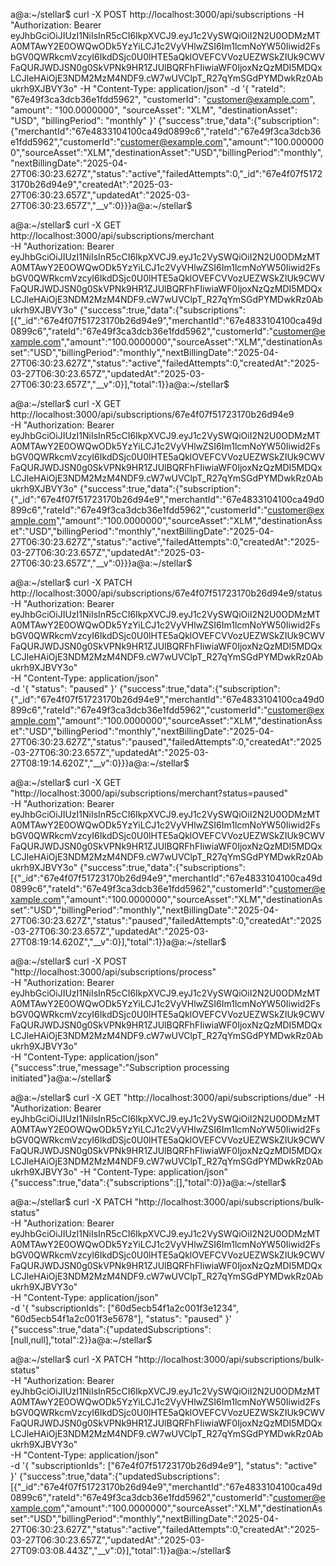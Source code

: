 a@a:~/stellar$ curl -X POST http://localhost:3000/api/subscriptions   -H "Authorization: Bearer eyJhbGciOiJIUzI1NiIsInR5cCI6IkpXVCJ9.eyJ1c2VySWQiOiI2N2U0ODMzMTA0MTAwY2E0OWQwODk5YzYiLCJ1c2VyVHlwZSI6Im1lcmNoYW50Iiwid2FsbGV0QWRkcmVzcyI6IkdDSjc0U0lHTE5aQklOVEFCVVozUEZWSkZIUk9CWVFaQURJWDJSN0g0SkVPNk9HR1ZJUlBQRFhFIiwiaWF0IjoxNzQzMDI5MDQxLCJleHAiOjE3NDM2MzM4NDF9.cW7wUVClpT_R27qYmSGdPYMDwkRz0Abukrh9XJBVY3o"   -H "Content-Type: application/json"   -d '{
    "rateId": "67e49f3ca3dcb36e1fdd5962",
    "customerId": "customer@example.com",
    "amount": "100.0000000",
    "sourceAsset": "XLM",
    "destinationAsset": "USD",
    "billingPeriod": "monthly"
  }'
{"success":true,"data":{"subscription":{"merchantId":"67e4833104100ca49d0899c6","rateId":"67e49f3ca3dcb36e1fdd5962","customerId":"customer@example.com","amount":"100.0000000","sourceAsset":"XLM","destinationAsset":"USD","billingPeriod":"monthly","nextBillingDate":"2025-04-27T06:30:23.627Z","status":"active","failedAttempts":0,"_id":"67e4f07f51723170b26d94e9","createdAt":"2025-03-27T06:30:23.657Z","updatedAt":"2025-03-27T06:30:23.657Z","__v":0}}}a@a:~/stellar$ 








a@a:~/stellar$ curl -X GET http://localhost:3000/api/subscriptions/merchant \
  -H "Authorization: Bearer eyJhbGciOiJIUzI1NiIsInR5cCI6IkpXVCJ9.eyJ1c2VySWQiOiI2N2U0ODMzMTA0MTAwY2E0OWQwODk5YzYiLCJ1c2VyVHlwZSI6Im1lcmNoYW50Iiwid2FsbGV0QWRkcmVzcyI6IkdDSjc0U0lHTE5aQklOVEFCVVozUEZWSkZIUk9CWVFaQURJWDJSN0g0SkVPNk9HR1ZJUlBQRFhFIiwiaWF0IjoxNzQzMDI5MDQxLCJleHAiOjE3NDM2MzM4NDF9.cW7wUVClpT_R27qYmSGdPYMDwkRz0Abukrh9XJBVY3o"
{"success":true,"data":{"subscriptions":[{"_id":"67e4f07f51723170b26d94e9","merchantId":"67e4833104100ca49d0899c6","rateId":"67e49f3ca3dcb36e1fdd5962","customerId":"customer@example.com","amount":"100.0000000","sourceAsset":"XLM","destinationAsset":"USD","billingPeriod":"monthly","nextBillingDate":"2025-04-27T06:30:23.627Z","status":"active","failedAttempts":0,"createdAt":"2025-03-27T06:30:23.657Z","updatedAt":"2025-03-27T06:30:23.657Z","__v":0}],"total":1}}a@a:~/stellar$ 










a@a:~/stellar$ curl -X GET http://localhost:3000/api/subscriptions/67e4f07f51723170b26d94e9 \
  -H "Authorization: Bearer eyJhbGciOiJIUzI1NiIsInR5cCI6IkpXVCJ9.eyJ1c2VySWQiOiI2N2U0ODMzMTA0MTAwY2E0OWQwODk5YzYiLCJ1c2VyVHlwZSI6Im1lcmNoYW50Iiwid2FsbGV0QWRkcmVzcyI6IkdDSjc0U0lHTE5aQklOVEFCVVozUEZWSkZIUk9CWVFaQURJWDJSN0g0SkVPNk9HR1ZJUlBQRFhFIiwiaWF0IjoxNzQzMDI5MDQxLCJleHAiOjE3NDM2MzM4NDF9.cW7wUVClpT_R27qYmSGdPYMDwkRz0Abukrh9XJBVY3o"
{"success":true,"data":{"subscription":{"_id":"67e4f07f51723170b26d94e9","merchantId":"67e4833104100ca49d0899c6","rateId":"67e49f3ca3dcb36e1fdd5962","customerId":"customer@example.com","amount":"100.0000000","sourceAsset":"XLM","destinationAsset":"USD","billingPeriod":"monthly","nextBillingDate":"2025-04-27T06:30:23.627Z","status":"active","failedAttempts":0,"createdAt":"2025-03-27T06:30:23.657Z","updatedAt":"2025-03-27T06:30:23.657Z","__v":0}}}a@a:~/stellar$ 










a@a:~/stellar$ curl -X PATCH http://localhost:3000/api/subscriptions/67e4f07f51723170b26d94e9/status \
  -H "Authorization: Bearer eyJhbGciOiJIUzI1NiIsInR5cCI6IkpXVCJ9.eyJ1c2VySWQiOiI2N2U0ODMzMTA0MTAwY2E0OWQwODk5YzYiLCJ1c2VyVHlwZSI6Im1lcmNoYW50Iiwid2FsbGV0QWRkcmVzcyI6IkdDSjc0U0lHTE5aQklOVEFCVVozUEZWSkZIUk9CWVFaQURJWDJSN0g0SkVPNk9HR1ZJUlBQRFhFIiwiaWF0IjoxNzQzMDI5MDQxLCJleHAiOjE3NDM2MzM4NDF9.cW7wUVClpT_R27qYmSGdPYMDwkRz0Abukrh9XJBVY3o" \
  -H "Content-Type: application/json" \
  -d '{
    "status": "paused"
  }'
{"success":true,"data":{"subscription":{"_id":"67e4f07f51723170b26d94e9","merchantId":"67e4833104100ca49d0899c6","rateId":"67e49f3ca3dcb36e1fdd5962","customerId":"customer@example.com","amount":"100.0000000","sourceAsset":"XLM","destinationAsset":"USD","billingPeriod":"monthly","nextBillingDate":"2025-04-27T06:30:23.627Z","status":"paused","failedAttempts":0,"createdAt":"2025-03-27T06:30:23.657Z","updatedAt":"2025-03-27T08:19:14.620Z","__v":0}}}a@a:~/stellar$ 











a@a:~/stellar$ curl -X GET "http://localhost:3000/api/subscriptions/merchant?status=paused" \
  -H "Authorization: Bearer eyJhbGciOiJIUzI1NiIsInR5cCI6IkpXVCJ9.eyJ1c2VySWQiOiI2N2U0ODMzMTA0MTAwY2E0OWQwODk5YzYiLCJ1c2VyVHlwZSI6Im1lcmNoYW50Iiwid2FsbGV0QWRkcmVzcyI6IkdDSjc0U0lHTE5aQklOVEFCVVozUEZWSkZIUk9CWVFaQURJWDJSN0g0SkVPNk9HR1ZJUlBQRFhFIiwiaWF0IjoxNzQzMDI5MDQxLCJleHAiOjE3NDM2MzM4NDF9.cW7wUVClpT_R27qYmSGdPYMDwkRz0Abukrh9XJBVY3o"
{"success":true,"data":{"subscriptions":[{"_id":"67e4f07f51723170b26d94e9","merchantId":"67e4833104100ca49d0899c6","rateId":"67e49f3ca3dcb36e1fdd5962","customerId":"customer@example.com","amount":"100.0000000","sourceAsset":"XLM","destinationAsset":"USD","billingPeriod":"monthly","nextBillingDate":"2025-04-27T06:30:23.627Z","status":"paused","failedAttempts":0,"createdAt":"2025-03-27T06:30:23.657Z","updatedAt":"2025-03-27T08:19:14.620Z","__v":0}],"total":1}}a@a:~/stellar$ 



a@a:~/stellar$ curl -X POST "http://localhost:3000/api/subscriptions/process" \
-H "Authorization: Bearer eyJhbGciOiJIUzI1NiIsInR5cCI6IkpXVCJ9.eyJ1c2VySWQiOiI2N2U0ODMzMTA0MTAwY2E0OWQwODk5YzYiLCJ1c2VyVHlwZSI6Im1lcmNoYW50Iiwid2FsbGV0QWRkcmVzcyI6IkdDSjc0U0lHTE5aQklOVEFCVVozUEZWSkZIUk9CWVFaQURJWDJSN0g0SkVPNk9HR1ZJUlBQRFhFIiwiaWF0IjoxNzQzMDI5MDQxLCJleHAiOjE3NDM2MzM4NDF9.cW7wUVClpT_R27qYmSGdPYMDwkRz0Abukrh9XJBVY3o" \
-H "Content-Type: application/json"
{"success":true,"message":"Subscription processing initiated"}a@a:~/stellar$ 





a@a:~/stellar$ curl -X GET "http://localhost:3000/api/subscriptions/due" -H "Authorization: Bearer eyJhbGciOiJIUzI1NiIsInR5cCI6IkpXVCJ9.eyJ1c2VySWQiOiI2N2U0ODMzMTA0MTAwY2E0OWQwODk5YzYiLCJ1c2VyVHlwZSI6Im1lcmNoYW50Iiwid2FsbGV0QWRkcmVzcyI6IkdDSjc0U0lHTE5aQklOVEFCVVozUEZWSkZIUk9CWVFaQURJWDJSN0g0SkVPNk9HR1ZJUlBQRFhFIiwiaWF0IjoxNzQzMDI5MDQxLCJleHAiOjE3NDM2MzM4NDF9.cW7wUVClpT_R27qYmSGdPYMDwkRz0Abukrh9XJBVY3o" -H "Content-Type: application/json"
{"success":true,"data":{"subscriptions":[],"total":0}}a@a:~/stellar$ 








a@a:~/stellar$ curl -X PATCH "http://localhost:3000/api/subscriptions/bulk-status" \
-H "Authorization: Bearer eyJhbGciOiJIUzI1NiIsInR5cCI6IkpXVCJ9.eyJ1c2VySWQiOiI2N2U0ODMzMTA0MTAwY2E0OWQwODk5YzYiLCJ1c2VyVHlwZSI6Im1lcmNoYW50Iiwid2FsbGV0QWRkcmVzcyI6IkdDSjc0U0lHTE5aQklOVEFCVVozUEZWSkZIUk9CWVFaQURJWDJSN0g0SkVPNk9HR1ZJUlBQRFhFIiwiaWF0IjoxNzQzMDI5MDQxLCJleHAiOjE3NDM2MzM4NDF9.cW7wUVClpT_R27qYmSGdPYMDwkRz0Abukrh9XJBVY3o" \
-H "Content-Type: application/json" \
-d '{
    "subscriptionIds": ["60d5ecb54f1a2c001f3e1234", "60d5ecb54f1a2c001f3e5678"],
    "status": "paused"
}'
{"success":true,"data":{"updatedSubscriptions":[null,null],"total":2}}a@a:~/stellar$ 











a@a:~/stellar$    curl -X PATCH "http://localhost:3000/api/subscriptions/bulk-status" \
   -H "Authorization: Bearer eyJhbGciOiJIUzI1NiIsInR5cCI6IkpXVCJ9.eyJ1c2VySWQiOiI2N2U0ODMzMTA0MTAwY2E0OWQwODk5YzYiLCJ1c2VyVHlwZSI6Im1lcmNoYW50Iiwid2FsbGV0QWRkcmVzcyI6IkdDSjc0U0lHTE5aQklOVEFCVVozUEZWSkZIUk9CWVFaQURJWDJSN0g0SkVPNk9HR1ZJUlBQRFhFIiwiaWF0IjoxNzQzMDI5MDQxLCJleHAiOjE3NDM2MzM4NDF9.cW7wUVClpT_R27qYmSGdPYMDwkRz0Abukrh9XJBVY3o" \
   -H "Content-Type: application/json" \
   -d '{
       "subscriptionIds": ["67e4f07f51723170b26d94e9"],
       "status": "active"
   }'
{"success":true,"data":{"updatedSubscriptions":[{"_id":"67e4f07f51723170b26d94e9","merchantId":"67e4833104100ca49d0899c6","rateId":"67e49f3ca3dcb36e1fdd5962","customerId":"customer@example.com","amount":"100.0000000","sourceAsset":"XLM","destinationAsset":"USD","billingPeriod":"monthly","nextBillingDate":"2025-04-27T06:30:23.627Z","status":"active","failedAttempts":0,"createdAt":"2025-03-27T06:30:23.657Z","updatedAt":"2025-03-27T09:03:08.443Z","__v":0}],"total":1}}a@a:~/stellar$ 